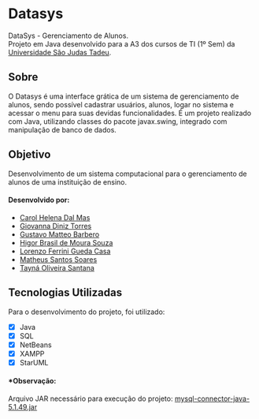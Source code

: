 # Datasys
DataSys - Gerenciamento de Alunos. 
<br>
Projeto em Java desenvolvido para a A3 dos cursos de TI (1º Sem) da <a href="https://www.usjt.br/">Universidade São Judas Tadeu</a>.

## Sobre
O Datasys é uma interface grática de um sistema de gerenciamento de alunos, sendo possível cadastrar usuários, alunos, logar no sistema e acessar o menu para suas devidas funcionalidades. É um projeto realizado com Java, utilizando classes do pacote javax.swing, integrado com manipulação de banco de dados.

## Objetivo
Desenvolvimento de um sistema computacional para o gerenciamento de alunos de uma instituição de ensino.

#### Desenvolvido por:
<ul>
<li><a href="https://www.linkedin.com/in/carol-helena-dal-mas-8442631b8/">Carol Helena Dal Mas</a></li>
<li><a href="https://www.linkedin.com/in/giovanna-diniz-246757231/">Giovanna Diniz Torres</a></li>
<li><a href="https://www.linkedin.com/in/gustavo-matteo-barbero-44b302249/">Gustavo Matteo Barbero</a></li>
<li><a href="https://www.linkedin.com/in/higor-brasil-812442204/">Higor Brasil de Moura Souza</a></li>
<li><a href="https://www.linkedin.com/in/lorenzocasa/">Lorenzo Ferrini Gueda Casa</a></li>
<li><a href="https://www.linkedin.com/in/matheus-santos-a9619825a">Matheus Santos Soares</a></li>
<li><a href="https://www.linkedin.com/in/olstayna/">Tayná Oliveira Santana</a></li>
</ul>

## Tecnologias Utilizadas
Para o desenvolvimento do projeto, foi utilizado: 
- [x] Java
- [x] SQL
- [x] NetBeans
- [x] XAMPP
- [x] StarUML 

#### *Observação:
Arquivo JAR necessário para execução do projeto: <a href="https://jar-download.com/artifacts/mysql/mysql-connector-java/5.1.49/source-code">mysql-connector-java-5.1.49.jar</a>
